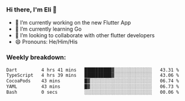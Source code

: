 ### Hi there, I'm Eli 👋
- 🔭 I’m currently working on the new Flutter App
- 🌱 I’m currently learning Go
- 🦄 I’m looking to collaborate with other flutter developers
- 😄 Pronouns: He/Him/His

### Weekly breakdown:
<!--START_SECTION:waka-->

```txt
Dart         4 hrs 41 mins   ██████████▓░░░░░░░░░░░░░░   43.31 %
TypeScript   4 hrs 39 mins   ██████████▓░░░░░░░░░░░░░░   43.06 %
CocoaPods    43 mins         █▓░░░░░░░░░░░░░░░░░░░░░░░   06.74 %
YAML         43 mins         █▓░░░░░░░░░░░░░░░░░░░░░░░   06.73 %
Bash         0 secs          ░░░░░░░░░░░░░░░░░░░░░░░░░   00.06 %
```

<!--END_SECTION:waka-->
